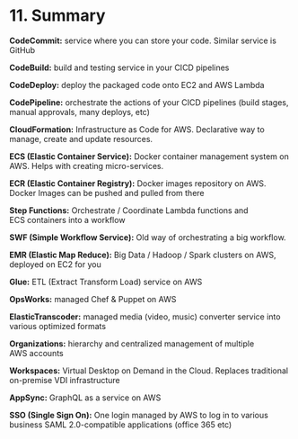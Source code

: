 # 11. Summary

**CodeCommit:** service where you can store your code. Similar service is GitHub

**CodeBuild:** build and testing service in your CICD pipelines

**CodeDeploy:** deploy the packaged code onto EC2 and AWS Lambda

**CodePipeline:** orchestrate the actions of your CICD pipelines (build stages, manual approvals, many deploys, etc)

**CloudFormation:** Infrastructure as Code for AWS. Declarative way to manage, create and update resources.

**ECS (Elastic Container Service):** Docker container management system on AWS. Helps with creating micro-services.

**ECR (Elastic Container Registry):** Docker images repository on AWS. Docker Images can be pushed and pulled from there

**Step Functions:** Orchestrate / Coordinate Lambda functions and ECS containers into a workflow

**SWF (Simple Workflow Service):** Old way of orchestrating a big workflow.

**EMR (Elastic Map Reduce):** Big Data / Hadoop / Spark clusters on AWS, deployed on EC2 for you

**Glue:** ETL (Extract Transform Load) service on AWS

**OpsWorks:** managed Chef & Puppet on AWS

**ElasticTranscoder:** managed media (video, music) converter service into various optimized formats

**Organizations:** hierarchy and centralized management of multiple AWS accounts

**Workspaces:** Virtual Desktop on Demand in the Cloud. Replaces traditional on-premise VDI infrastructure

**AppSync:** GraphQL as a service on AWS

**SSO (Single Sign On):** One login managed by AWS to log in to various business SAML 2.0-compatible applications (office 365 etc)
